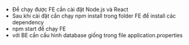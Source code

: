 * Để chạy được FE cần cài đặt Node.js và React 
* Sau khi cài đặt cần chạy npm install trong folder FE để install các dependency
* npm start để chạy FE
* với BE cần cấu hình database giống trong file application.properties
